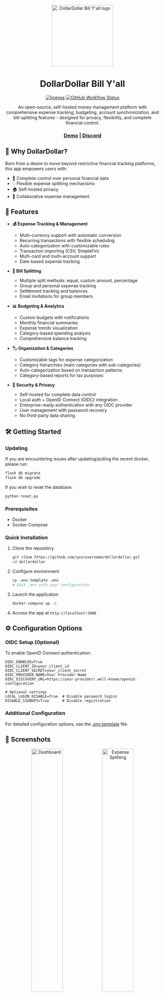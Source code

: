<p align="center">
  <a href="https://github.com/yourusername/dollardollar">
    <img src=https://github.com/harung1993/dollardollar/blob/main/static/images/dddby.png alt="DollarDollar Bill Y'all logo" width="200" />
  </a>
</p>
<h1 align="center">DollarDollar Bill Y'all</h1>
<div align="center">
<a href="LICENSE"><img src="https://img.shields.io/badge/license-AGPL--3.0-blue.svg" alt="license"></a>
<a href="https://github.com/yourusername/dollardollar/actions"><img src="https://img.shields.io/github/actions/workflow/status/yourusername/dollardollar/ci.yml?branch=main" alt="GitHub Workflow Status"></a>
</div>
<p align="center">An open-source, self-hosted money management platform with comprehensive expense tracking, budgeting, account synchronization, and bill-splitting features - designed for privacy, flexibility, and complete financial control.</p>
<div align="center">
  <h3>
    <a href="https://ddby.finforward.xyz">Demo</a>
    <a>|</a>
    <a href="https://discord.gg/7Z2EqVZYqm">Discord</a>
  </h3>
</div>

## 🌟 Why DollarDollar?

Born from a desire to move beyond restrictive financial tracking platforms, this app empowers users with:
- 🔐 Complete control over personal financial data
- 💡 Flexible expense splitting mechanisms
- 🏠 Self-hosted privacy
- 🤝 Collaborative expense management
  
## 🚀 Features

- **💰 Expense Tracking & Management**
  - Multi-currency support with automatic conversion
  - Recurring transactions with flexible scheduling
  - Auto-categorization with customizable rules
  - Transaction importing (CSV, SimpleFin)
  - Multi-card and multi-account support
  - Date-based expense tracking

- **👥 Bill Splitting**
  - Multiple split methods: equal, custom amount, percentage
  - Group and personal expense tracking
  - Settlement tracking and balances
  - Email invitations for group members

- **📊 Budgeting & Analytics**
  - Custom budgets with notifications
  - Monthly financial summaries
  - Expense trends visualization
  - Category-based spending analysis
  - Comprehensive balance tracking

- **🏷️ Organization & Categories**
  - Customizable tags for expense categorization
  - Category hierarchies (main categories with sub-categories)
  - Auto-categorization based on transaction patterns
  - Category-based reports for tax purposes

- **🔐 Security & Privacy**
  - Self-hosted for complete data control
  - Local auth + OpenID Connect (OIDC) integration
  - Enterprise-ready authentication with any OIDC provider
  - User management with password recovery
  - No third-party data sharing

## 🛠️ Getting Started

### Updating
If you are encountering issues after updating/pulling the recent docker, please run:
```bash
flask db migrate
flask db upgrade
```

If you wish to reset the database:
```bash
python reset.py
```

### Prerequisites
- Docker
- Docker Compose

### Quick Installation

1. Clone the repository
   ```bash
   git clone https://github.com/yourusername/dollardollar.git
   cd dollardollar
   ```

2. Configure environment
   ```bash
   cp .env.template .env
   # Edit .env with your configuration
   ```

3. Launch the application
   ```bash
   docker-compose up -d
   ```

4. Access the app at `http://localhost:5006`

## ⚙️ Configuration Options

### OIDC Setup (Optional)
To enable OpenID Connect authentication:

```
OIDC_ENABLED=True
OIDC_CLIENT_ID=your_client_id
OIDC_CLIENT_SECRET=your_client_secret
OIDC_PROVIDER_NAME=Your Provider Name
OIDC_DISCOVERY_URL=https://your-provider/.well-known/openid-configuration

# Optional settings
LOCAL_LOGIN_DISABLE=True  # Disable password logins
DISABLE_SIGNUPS=True      # Disable registration
```

### Additional Configuration
For detailed configuration options, see the [.env.template](https://github.com/yourusername/dollardollar/blob/main/.env.template) file.

## 📸 Screenshots

<div align="center">
  <img width="45%" alt="Dashboard" src="https://github.com/user-attachments/assets/32542178-011c-4043-801f-75d50f773cf1" />
  <img width="45%" alt="Expense Splitting" src="https://github.com/user-attachments/assets/29f254a0-7773-4050-9251-ed8ba5b4df83" />
  <img width="45%" alt="Settling Splits" src="https://github.com/user-attachments/assets/1ca55758-5390-413b-b8e6-bb85e31263c0" />
  <img width="45%" alt="Budgets" src="https://github.com/user-attachments/assets/8db5c16b-37e4-4bf4-aa0e-396810e0380d" />
  <img width="45%" alt="Categories" src="https://github.com/user-attachments/assets/23d17592-b440-49f2-a0c5-dca9e8b57b2f" />
</div>

## 🤝 Contributing

Contributions are welcome! Please check out our contributing guidelines.

1. Fork the repository
2. Create your feature branch
3. Submit a Pull Request

## 🙏 Acknowledgements

- Special thanks to my wife, who endured countless late nights of coding, provided unwavering support, and maintained patience during endless debugging sessions
- Thanks to JordanDalby for creating and maintaining the Unraid template
- Thanks to @elmerfds for the OIDC support!
  
## 📜 License

This project is licensed under the GNU Affero General Public License v3.0 - see the [LICENSE](LICENSE) file for details.

This license requires anyone who runs a modified version of this software, including running it on a server as a service, to make the complete source code available to users of that service.

## 🙏 Support

If you like this project and would like to support my work, you can buy me a coffee!

<a href="https://buymeacoffee.com/ccfw6gzz28"><img src="https://img.buymeacoffee.com/button-api/?text=Buy me a coffee&emoji=&slug=ccfw6gzz28&button_colour=FFDD00&font_colour=000000&font_family=Cookie&outline_colour=000000&coffee_colour=ffffff" /></a>
